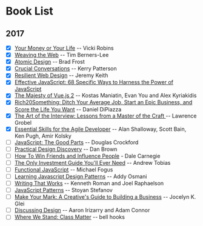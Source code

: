 # Book List

## 2017

- [x] [Your Money or Your Life](https://www.amazon.com/Your-Money-Life-Transforming-Relationship-ebook/dp/B0052MD8VO/ref=sr_1_1?ie=UTF8&qid=1491536257&sr=8-1&keywords=your+money+or+your+life) -- Vicki Robins
- [x] [Weaving the Web](https://www.amazon.com/Weaving-Web-Original-Ultimate-Destiny/dp/006251587X) -- Tim Berners-Lee
- [x] [Atomic Design](http://atomicdesign.bradfrost.com/) -- Brad Frost
- [x] [Crucial Conversations](https://www.amazon.com/Crucial-Conversations-Talking-Stakes-Business-ebook/dp/B005K0AYH4/ref=sr_1_1?s=books&ie=UTF8&qid=1491536427&sr=1-1&keywords=crucial+conversations) -- Kerry Patterson
- [x] [Resilient Web Design](https://resilientwebdesign.com/) --  Jeremy Keith
- [x] [Effective JavaScript: 68 Specific Ways to Harness the Power of JavaScript ](https://www.amazon.com/Effective-JavaScript-Specific-Software-Development/dp/0321812182)
- [x] [The Majesty of Vue.js 2](https://leanpub.com/vuejs2) -- Kostas Maniatin, Evan You and Alex Kyriakidis
- [x] [Rich20Something: Ditch Your Average Job, Start an Epic Business, and Score the Life You Want](https://www.amazon.com/s/ref=nb_sb_ss_c_2_9?url=search-alias%3Dstripbooks&field-keywords=daniel+dipiazza&sprefix=daniel+di%2Caps%2C125&crid=9ZEXW5IOPP8J) -- Daniel DiPiazza
- [x] [The Art of the Interview: Lessons from a Master of the Craft ](https://www.amazon.com/Art-Interview-Lessons-Master-Craft-ebook/dp/B003FCVEX2/ref=mt_kindle?_encoding=UTF8&me=) -- Lawrence Grobel
- [x] [Essential Skills for the Agile Developer](https://www.amazon.com/Essential-Skills-Agile-Developer-Programming/dp/0321543734) -- Alan Shalloway, Scott Bain, Ken Pugh, Amir Kolsky
- [ ] [JavaScript: The Good Parts](http://shop.oreilly.com/product/9780596517748.do) -- Douglas Crockford
- [ ] [Practical Design Discovery](https://abookapart.com/products/practical-design-discovery) -- Dan Brown
- [ ] [How To Win Friends and Influence People](https://www.amazon.com/dp/B01H38S9FY/ref=dp-kindle-redirect?_encoding=UTF8&btkr=1) - Dale Carnegie
- [ ] [The Only Investment Guide You'll Ever Need](https://www.amazon.com/Only-Investment-Guide-Youll-Ever/dp/0544781937/ref=pd_lpo_sbs_14_img_0?_encoding=UTF8&psc=1&refRID=SEFJYF5T04J7PDYV0MK6) -- Andrew Tobias
- [ ] [Functional JavaScript](http://shop.oreilly.com/product/0636920028857.do) -- Michael Fogus
- [ ] [Learning Javascript Design Patterns](http://shop.oreilly.com/product/0636920025832.do) -- Addy Osmani
- [ ] [Writing That Works](https://www.amazon.com/dp/B0040GJDSA/ref=dp-kindle-redirect?_encoding=UTF8&btkr=1) -- Kenneth Roman and Joel Raphaelson
- [ ] [JavaScript Patterns](http://shop.oreilly.com/product/9780596806767.do) -- Stoyan Stefanov
- [ ] [Make Your Mark: A Creative's Guide to Building a Business](https://www.amazon.com/dp/B00FL3YL9W/ref=dp-kindle-redirect?_encoding=UTF8&btkr=1) -- Jocelyn K. Glei
- [ ] [Discussing Design](http://shop.oreilly.com/product/0636920033561.do) -- Aaron Irizarry and Adam Connor
- [ ] [Where We Stand: Class Matter](https://www.amazon.com/Where-We-Stand-Class-Matters/dp/041592913X) -- bell hooks
